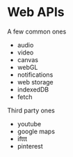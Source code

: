 # Web APIs

A few common ones

- audio
- video
- canvas
- webGL
- notifications
- web storage
- indexedDB
- fetch

Third party ones

- youtube
- google maps
- ifttt
- pinterest
